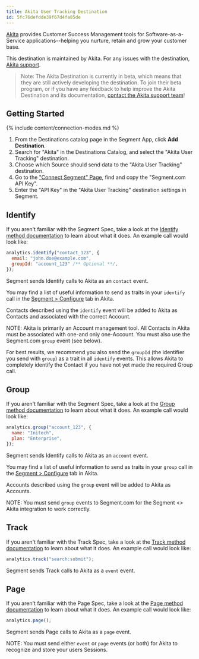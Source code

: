 ```yaml
---
title: Akita User Tracking Destination
id: 5fc76defdde39f67d4fa85de
---
```


[Akita](https://www.akitaapp.com.com/?utm_source=segmentio&utm_medium=docs&utm_campaign=partners) provides Customer Success Management tools for Software-as-a-Service applications--helping you nurture, retain and grow your customer base.

This destination is maintained by Akita. For any issues with the destination, [Akita support](mailto:support@akitaapp.com).

> Note: The Akita Destination is currently in beta, which means that they are still actively developing the destination. To join their beta program, or if you have any feedback to help improve the Akita Destination and its documentation, [contact the Akita support team](mailto:support@akitaapp.com)!

## Getting Started

{% include content/connection-modes.md %}

1. From the Destinations catalog page in the Segment App, click **Add Destination**.
2. Search for "Akita" in the Destinations Catalog, and select the "Akita User Tracking" destination.
3. Choose which Source should send data to the "Akita User Tracking" destination.
4. Go to the ["Connect Segment" Page](https://beta.akitaapp.com/segment), find and copy the "Segment.com API Key".
5. Enter the "API Key" in the "Akita User Tracking" destination settings in Segment.

## Identify

If you aren't familiar with the Segment Spec, take a look at the [Identify method documentation](https://segment.com/docs/connections/spec/identify/) to learn about what it does. An example call would look like:

```js
analytics.identify("contact_123", {
  email: "john.doe@example.com",
  groupId: "account_123" /** Optional **/,
});
```

Segment sends Identify calls to Akita as an `contact` event.

You may find a list of useful information to send as traits in your `identify` call in the [Segment > Configure](https://beta.akitaapp.com/segment) tab in Akita.

Contacts described using the `identify` event will be added to Akita as Contacts and associated with the correct Account.

NOTE: Akita is primarily an Account management tool. All Contacts in Akita must be associated with one-and only one-Account. You must also use the Segment.com `group` event (see below).

For best results, we recommend you also send the `groupId` (the identifier you send with `group`) as a trait in all `identify` events. This allows Akita to completely identify the Contact if you have not yet made the required Group call.

## Group

If you aren't familiar with the Segment Spec, take a look at the [Group method documentation](https://segment.com/docs/connections/spec/group/) to learn about what it does. An example call would look like:

```js
analytics.group("account_123", {
  name: "Initech",
  plan: "Enterprise",
});
```

Segment sends Identify calls to Akita as an `account` event.

You may find a list of useful information to send as traits in your `group` call in the [Segment > Configure](https://beta.akitaapp.com/segment) tab in Akita.

Accounts described using the `group` event will be added to Akita as Accounts.

NOTE: You must send `group` events to Segment.com for the Segment <> Akita integration to work correctly.

## Track

If you aren't familiar with the Track Spec, take a look at the [Track method documentation](https://segment.com/docs/connections/spec/track/) to learn about what it does. An example call would look like:

```js
analytics.track("search:submit");
```

Segment sends Track calls to Akita as a `event` event.

## Page

If you aren't familiar with the Page Spec, take a look at the [Page method documentation](https://segment.com/docs/connections/spec/page/) to learn about what it does. An example call would look like:

```js
analytics.page();
```

Segment sends Page calls to Akita as a `page` event.

NOTE: You must send either `event` or `page` events (or both) for Akita to recognize and store your users Sessions.
